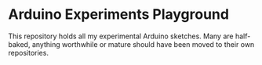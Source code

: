 # Arduino Experiments Playground
This repository holds all my experimental Arduino sketches. Many are half-baked,
anything worthwhile or mature should have been moved to their own repositories.
